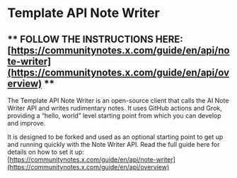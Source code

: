 # Template API Note Writer

## ** FOLLOW THE INSTRUCTIONS HERE: [https://communitynotes.x.com/guide/en/api/note-writer](https://communitynotes.x.com/guide/en/api/overview) **

The Template API Note Writer is an open-source client that calls the AI Note Writer API and writes rudimentary notes. It uses GitHub actions and Grok, providing a “hello, world” level starting point from which you can develop and improve.

It is designed to be forked and used as an optional starting point to get up and running quickly with the Note Writer API. Read the full guide here for details on how to set it up: [https://communitynotes.x.com/guide/en/api/note-writer](https://communitynotes.x.com/guide/en/api/overview)
